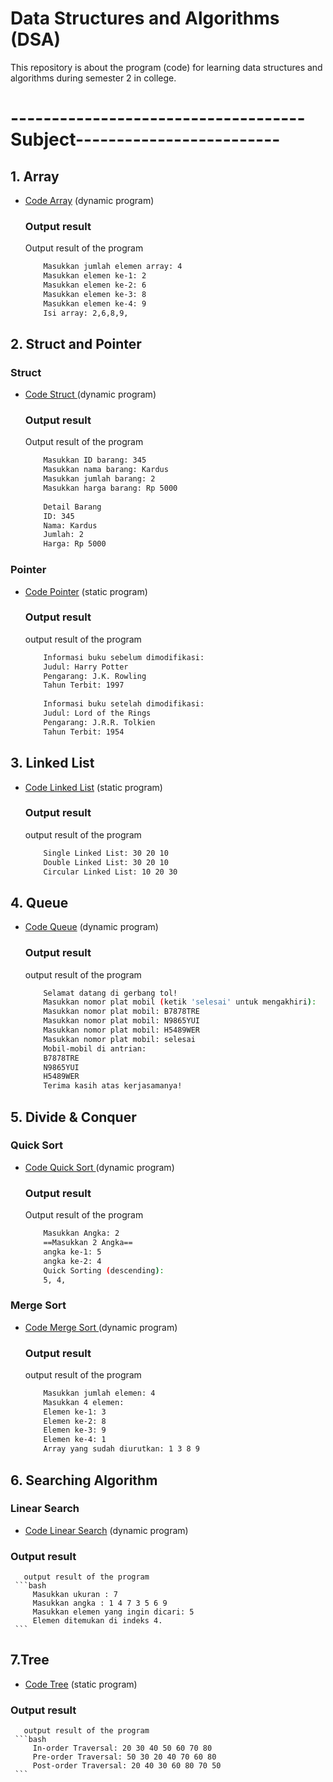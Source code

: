 # Data Structures and Algorithms (DSA)
This repository is about the program (code) for learning data structures and algorithms during semester 2 in college. 
# ------------------------------------Subject-------------------------
   ## 1. Array 
   - [Code Array](https://github.com/elsaamundi/Data-Structures-and-Algorithms/blob/main/arrayd1.cpp ) (dynamic program)
      ### Output result
       Output result of the program
     ```bash
         Masukkan jumlah elemen array: 4
         Masukkan elemen ke-1: 2
         Masukkan elemen ke-2: 6
         Masukkan elemen ke-3: 8
         Masukkan elemen ke-4: 9
         Isi array: 2,6,8,9,
     ```

   ## 2. Struct and Pointer   
   ### Struct
   - [ Code Struct ](https://github.com/elsaamundi/Data-Structures-and-Algorithms/blob/main/struct.cpp) (dynamic program)
     ### Output result
       Output result of the program 
     ```bash
         Masukkan ID barang: 345
         Masukkan nama barang: Kardus
         Masukkan jumlah barang: 2
         Masukkan harga barang: Rp 5000
         
         Detail Barang
         ID: 345
         Nama: Kardus
         Jumlah: 2
         Harga: Rp 5000
     ```
   ### Pointer
   - [Code Pointer](https://github.com/elsaamundi/Data-Structures-and-Algorithms/blob/main/pointer.cpp) (static program)
      ### Output result
       output result of the program
     ```bash
         Informasi buku sebelum dimodifikasi:
         Judul: Harry Potter
         Pengarang: J.K. Rowling
         Tahun Terbit: 1997
         
         Informasi buku setelah dimodifikasi:
         Judul: Lord of the Rings
         Pengarang: J.R.R. Tolkien
         Tahun Terbit: 1954
     ```
   ## 3. Linked List
   - [Code Linked List](https://github.com/elsaamundi/Data-Structures-and-Algorithms/blob/main/limked%20list.cpp) (static program)
      ### Output result
       output result of the program
     ```bash
         Single Linked List: 30 20 10
         Double Linked List: 30 20 10
         Circular Linked List: 10 20 30
     ```
   ## 4. Queue
   - [Code Queue](https://github.com/elsaamundi/Data-Structures-and-Algorithms/blob/main/queue%20bener.cpp) (dynamic program)
      ### Output result
       output result of the program
     ```bash
         Selamat datang di gerbang tol!
         Masukkan nomor plat mobil (ketik 'selesai' untuk mengakhiri):
         Masukkan nomor plat mobil: B7878TRE
         Masukkan nomor plat mobil: N9865YUI
         Masukkan nomor plat mobil: H5489WER
         Masukkan nomor plat mobil: selesai
         Mobil-mobil di antrian:
         B7878TRE
         N9865YUI
         H5489WER
         Terima kasih atas kerjasamanya!
     ```
   ## 5. Divide & Conquer
   ### Quick Sort
   - [ Code Quick Sort ](https://github.com/elsaamundi/Data-Structures-and-Algorithms/blob/main/quisort.cpp) (dynamic program)
     ### Output result
       Output result of the program 
     ```bash
         Masukkan Angka: 2
         ==Masukkan 2 Angka==
         angka ke-1: 5
         angka ke-2: 4
         Quick Sorting (descending):
         5, 4,
     ```
   ### Merge Sort
   - [Code Merge Sort ](https://github.com/elsaamundi/Data-Structures-and-Algorithms/blob/main/merge%20sort.cpp) (dynamic program)
      ### Output result
       output result of the program
     ```bash
         Masukkan jumlah elemen: 4
         Masukkan 4 elemen:
         Elemen ke-1: 3
         Elemen ke-2: 8
         Elemen ke-3: 9
         Elemen ke-4: 1
         Array yang sudah diurutkan: 1 3 8 9
     ```
   ## 6. Searching Algorithm
   ### Linear Search
   - [Code Linear Search](https://github.com/elsaamundi/Data-Structures-and-Algorithms/blob/main/linearsearch.cpp) (dynamic program)
   ### Output result
       output result of the program
     ```bash
         Masukkan ukuran : 7
         Masukkan angka : 1 4 7 3 5 6 9
         Masukkan elemen yang ingin dicari: 5
         Elemen ditemukan di indeks 4.
     ```
   ## 7.Tree
   - [Code Tree](https://awesomeopensource.com/project/elangosundar/awesome-README-templates) (static program)
   ### Output result
       output result of the program
     ```bash
         In-order Traversal: 20 30 40 50 60 70 80
         Pre-order Traversal: 50 30 20 40 70 60 80
         Post-order Traversal: 20 40 30 60 80 70 50
     ```


